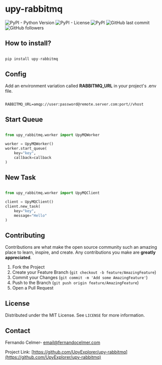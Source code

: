 # upy-rabbitmq

![PyPI - Python Version](https://img.shields.io/pypi/pyversions/upy-rabbitmq)
![PyPI - License](https://img.shields.io/pypi/l/upy-rabbitmq)
![PyPI](https://img.shields.io/pypi/v/upy-rabbitmq)
![GitHub last commit](https://img.shields.io/github/last-commit/UpyExplorer/upy-rabbitmq)
![GitHub followers](https://img.shields.io/github/followers/UpyExplorer?label=UpyExplorer&style=social)
<br>

## How to install?
```python

pip install upy-rabbitmq

```
<!-- CONFIG -->
## Config

Add an environment variation called **RABBITMQ_URL** in your project's .env file.

```

RABBITMQ_URL=amqp://user:password@remote.server.com:port//vhost

```
## Start Queue

```python

from upy_rabbitmq.worker import UpyMQWorker

worker = UpyMQWorker()
worker.start_queue(
    key="key",
    callback=callback
)
```
## New Task

```python

from upy_rabbitmq.worker import UpyMQClient

client = UpyMQClient()
client.new_task(
    key="key",
    message="Hello"
)
```
<!-- CONTRIBUTING -->
## Contributing

Contributions are what make the open source community such an amazing place to learn, inspire, and create. Any contributions you make are **greatly appreciated**.

1. Fork the Project
2. Create your Feature Branch (`git checkout -b feature/AmazingFeature`)
3. Commit your Changes (`git commit -m 'Add some AmazingFeature'`)
4. Push to the Branch (`git push origin feature/AmazingFeature`)
5. Open a Pull Request

<!-- LICENSE -->
## License

Distributed under the MIT License. See `LICENSE` for more information.

<!-- CONTACT -->
## Contact

Fernando Celmer- email@fernandocelmer.com

Project Link: [https://github.com/UpyExplorer/upy-rabbitmq](https://github.com/UpyExplorer/upy-rabbitmq)
